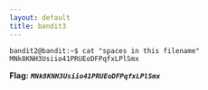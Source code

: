 ```yaml
---
layout: default
title: bandit3
---
```




```
bandit2@bandit:~$ cat "spaces in this filename"
MNk8KNH3Usiio41PRUEoDFPqfxLPlSmx
```

**Flag:** ***`MNk8KNH3Usiio41PRUEoDFPqfxLPlSmx`*** 

